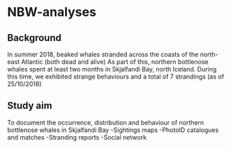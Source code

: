 # NBW-analyses

## Background
In summer 2018, beaked whales stranded across the coasts of the north-east Atlantic (both dead and alive)
As part of this, northern bottlenose whales spent at least two months in Skjalfandi Bay, north Iceland. During this time, we exhibited strange behaviours and a total of 7 strandings (as of 25/10/2018)

## Study aim
To document the occurrence, distribution and behaviour of northern bottlenose whales in Skjalfandi Bay
-Sightings maps
-PhotoID catalogues and matches
-Stranding reports
-Social network 
